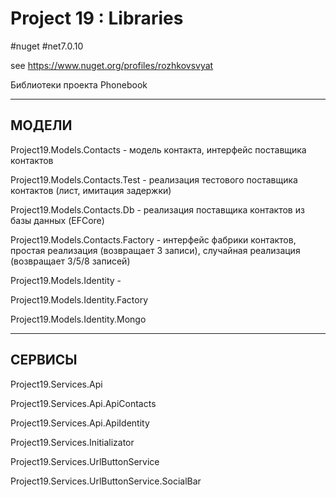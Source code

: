 # Project 19 : Libraries
#nuget #net7.0.10

see https://www.nuget.org/profiles/rozhkovsvyat

Библиотеки проекта Phonebook

----------------------------------------------------------
МОДЕЛИ
----------------------------------------------------------

Project19.Models.Contacts - модель контакта, интерфейс поставщика контактов

Project19.Models.Contacts.Test - реализация тестового поставщика контактов (лист, имитация задержки)

Project19.Models.Contacts.Db - реализация поставщика контактов из базы данных (EFCore)

Project19.Models.Contacts.Factory - интерфейс фабрики контактов, простая реализация (возвращает 3 записи), случайная реализация (возвращает 3/5/8 записей)

Project19.Models.Identity - 

Project19.Models.Identity.Factory

Project19.Models.Identity.Mongo

----------------------------------------------------------
СЕРВИСЫ
----------------------------------------------------------

Project19.Services.Api

Project19.Services.Api.ApiContacts

Project19.Services.Api.ApiIdentity

Project19.Services.Initializator

Project19.Services.UrlButtonService

Project19.Services.UrlButtonService.SocialBar
